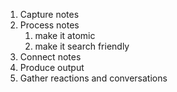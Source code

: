 1. Capture notes
2. Process notes
	1. make it atomic
	2. make it search friendly
3. Connect notes
4. Produce output
5. Gather reactions and conversations

